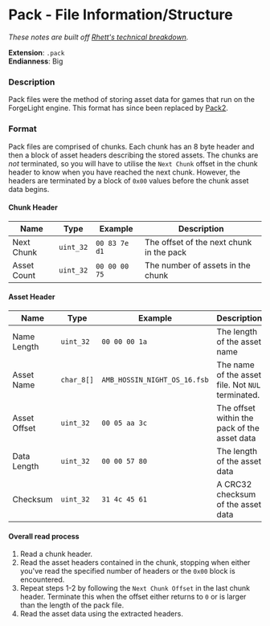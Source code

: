 # Pack - File Information/Structure

*These notes are built off [Rhett's technical breakdown](https://github.com/RhettVX/forgelight-toolbox/blob/master/docs/rhett-pack1-notes.txt).*

**Extension**: `.pack`\
**Endianness**: Big

### Description

Pack files were the method of storing asset data for games that run on the ForgeLight engine. This format has since been replaced by [Pack2](Pack2Format.md).

### Format

Pack files are comprised of chunks. Each chunk has an 8 byte header and then a block of asset headers describing the stored assets. The chunks are *not* terminated, so you will have to utilise the `Next Chunk` offset in the chunk header to know when you have reached the next chunk. However, the headers are terminated by a block of `0x00` values before the chunk asset data begins.

#### Chunk Header

| Name           | Type      | Example       | Description                              |
|----------------|-----------|---------------|------------------------------------------|
| Next Chunk     | `uint_32` | `00 83 7e d1` | The offset of the next chunk in the pack |
| Asset Count    | `uint_32` | `00 00 00 75` | The number of assets in the chunk        |

#### Asset Header

| Name         | Type       | Example                      | Description                                       |
|--------------|------------|------------------------------|---------------------------------------------------|
| Name Length  | `uint_32`  | `00 00 00 1a`                | The length of the asset name                      |
| Asset Name   | `char_8[]` | `AMB_HOSSIN_NIGHT_OS_16.fsb` | The name of the asset file. Not `NUL` terminated. |
| Asset Offset | `uint_32`  | `00 05 aa 3c`                | The offset within the pack of the asset data      |
| Data Length  | `uint_32`  | `00 00 57 80`                | The length of the asset data                      |
| Checksum     | `uint_32`  | `31 4c 45 61`                | A CRC32 checksum of the asset data                |

#### Overall read process

1. Read a chunk header.
2. Read the asset headers contained in the chunk, stopping when either you've read the specified number of headers or the `0x00` block is encountered.
3. Repeat steps 1-2 by following the `Next Chunk Offset` in the last chunk header. Terminate this when the offset either returns to `0` or is larger than the length of the pack file.
4. Read the asset data using the extracted headers.
